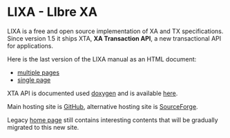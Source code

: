 # LIXA - LIbre XA

LIXA is a free and open source implementation of XA and TX specifications.
Since version 1.5 it ships XTA, **XA Transaction API**, a new transactional API for applications.

Here is the last version of the LIXA manual as an HTML document:

- [multiple pages](/manuals/html/index.html)
- [single page](/manuals/html/index_all_in_one.html)

XTA API is documented used [doxygen](http://www.doxygen.org/) and is available [here](/manuals/xta/index.html).

Main hosting site is [GitHub](https://github.com/tiian/lixa), alternative hosting site is [SourceForge](https://sourceforge.net/projects/lixa/).

Legacy [home page](https://sourceforge.net/p/lixa/wiki/) still contains interesting contents that will be gradually migrated to this new site.
